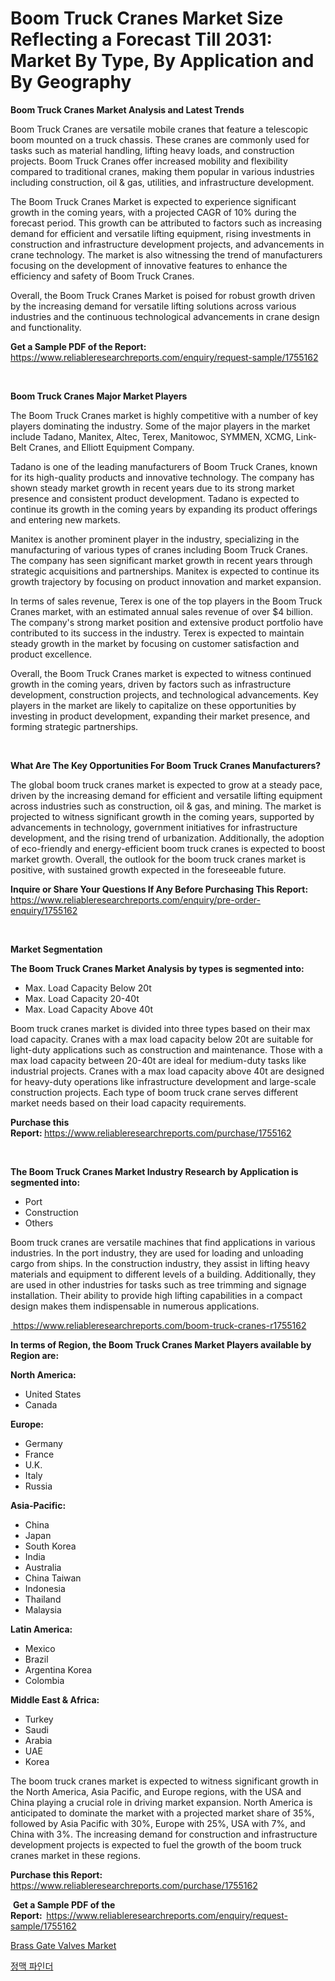 <p><h1>Boom Truck Cranes Market Size Reflecting a Forecast Till 2031: Market By Type, By Application and By Geography</h1></p><p><strong>Boom Truck Cranes Market Analysis and Latest Trends</strong></p>
<p><p>Boom Truck Cranes are versatile mobile cranes that feature a telescopic boom mounted on a truck chassis. These cranes are commonly used for tasks such as material handling, lifting heavy loads, and construction projects. Boom Truck Cranes offer increased mobility and flexibility compared to traditional cranes, making them popular in various industries including construction, oil & gas, utilities, and infrastructure development.</p><p>The Boom Truck Cranes Market is expected to experience significant growth in the coming years, with a projected CAGR of 10% during the forecast period. This growth can be attributed to factors such as increasing demand for efficient and versatile lifting equipment, rising investments in construction and infrastructure development projects, and advancements in crane technology. The market is also witnessing the trend of manufacturers focusing on the development of innovative features to enhance the efficiency and safety of Boom Truck Cranes.</p><p>Overall, the Boom Truck Cranes Market is poised for robust growth driven by the increasing demand for versatile lifting solutions across various industries and the continuous technological advancements in crane design and functionality.</p></p>
<p><strong>Get a Sample PDF of the Report:&nbsp;</strong> <a href="https://www.reliableresearchreports.com/enquiry/request-sample/1755162">https://www.reliableresearchreports.com/enquiry/request-sample/1755162</a></p>
<p>&nbsp;</p>
<p><strong>Boom Truck Cranes Major Market Players</strong></p>
<p><p>The Boom Truck Cranes market is highly competitive with a number of key players dominating the industry. Some of the major players in the market include Tadano, Manitex, Altec, Terex, Manitowoc, SYMMEN, XCMG, Link-Belt Cranes, and Elliott Equipment Company. </p><p>Tadano is one of the leading manufacturers of Boom Truck Cranes, known for its high-quality products and innovative technology. The company has shown steady market growth in recent years due to its strong market presence and consistent product development. Tadano is expected to continue its growth in the coming years by expanding its product offerings and entering new markets.</p><p>Manitex is another prominent player in the industry, specializing in the manufacturing of various types of cranes including Boom Truck Cranes. The company has seen significant market growth in recent years through strategic acquisitions and partnerships. Manitex is expected to continue its growth trajectory by focusing on product innovation and market expansion.</p><p>In terms of sales revenue, Terex is one of the top players in the Boom Truck Cranes market, with an estimated annual sales revenue of over $4 billion. The company's strong market position and extensive product portfolio have contributed to its success in the industry. Terex is expected to maintain steady growth in the market by focusing on customer satisfaction and product excellence.</p><p>Overall, the Boom Truck Cranes market is expected to witness continued growth in the coming years, driven by factors such as infrastructure development, construction projects, and technological advancements. Key players in the market are likely to capitalize on these opportunities by investing in product development, expanding their market presence, and forming strategic partnerships.</p></p>
<p>&nbsp;</p>
<p><strong>What Are The Key Opportunities For Boom Truck Cranes Manufacturers?</strong></p>
<p><p>The global boom truck cranes market is expected to grow at a steady pace, driven by the increasing demand for efficient and versatile lifting equipment across industries such as construction, oil & gas, and mining. The market is projected to witness significant growth in the coming years, supported by advancements in technology, government initiatives for infrastructure development, and the rising trend of urbanization. Additionally, the adoption of eco-friendly and energy-efficient boom truck cranes is expected to boost market growth. Overall, the outlook for the boom truck cranes market is positive, with sustained growth expected in the foreseeable future.</p></p>
<p><strong>Inquire or Share Your Questions If Any Before Purchasing This Report:</strong> <a href="https://www.reliableresearchreports.com/enquiry/pre-order-enquiry/1755162">https://www.reliableresearchreports.com/enquiry/pre-order-enquiry/1755162</a></p>
<p>&nbsp;</p>
<p><strong>Market Segmentation</strong></p>
<p><strong>The Boom Truck Cranes Market Analysis by types is segmented into:</strong></p>
<p><ul><li>Max. Load Capacity Below 20t</li><li>Max. Load Capacity 20-40t</li><li>Max. Load Capacity Above 40t</li></ul></p>
<p><p>Boom truck cranes market is divided into three types based on their max load capacity. Cranes with a max load capacity below 20t are suitable for light-duty applications such as construction and maintenance. Those with a max load capacity between 20-40t are ideal for medium-duty tasks like industrial projects. Cranes with a max load capacity above 40t are designed for heavy-duty operations like infrastructure development and large-scale construction projects. Each type of boom truck crane serves different market needs based on their load capacity requirements.</p></p>
<p><strong>Purchase this Report:&nbsp;</strong><a href="https://www.reliableresearchreports.com/purchase/1755162">https://www.reliableresearchreports.com/purchase/1755162</a></p>
<p>&nbsp;</p>
<p><strong>The Boom Truck Cranes Market Industry Research by Application is segmented into:</strong></p>
<p><ul><li>Port</li><li>Construction</li><li>Others</li></ul></p>
<p><p>Boom truck cranes are versatile machines that find applications in various industries. In the port industry, they are used for loading and unloading cargo from ships. In the construction industry, they assist in lifting heavy materials and equipment to different levels of a building. Additionally, they are used in other industries for tasks such as tree trimming and signage installation. Their ability to provide high lifting capabilities in a compact design makes them indispensable in numerous applications.</p></p>
<p><a href="https://www.reliableresearchreports.com/boom-truck-cranes-r1755162">&nbsp;https://www.reliableresearchreports.com/boom-truck-cranes-r1755162</a></p>
<p><strong>In terms of Region, the Boom Truck Cranes Market Players available by Region are:</strong></p>
<p>
    <p> <strong> North America: </strong>
        <ul>
            <li>United States</li>
            <li>Canada</li>
        </ul>
        </p> 
    <p> <strong> Europe: </strong>
        <ul>
            <li>Germany</li>
            <li>France</li>
            <li>U.K.</li>
            <li>Italy</li>
            <li>Russia</li>
        </ul>
        </p> 
    <p> <strong> Asia-Pacific: </strong>
        <ul>
            <li>China</li>
            <li>Japan</li>
            <li>South Korea</li>
            <li>India</li>
            <li>Australia</li>
            <li>China Taiwan</li>
            <li>Indonesia</li>
            <li>Thailand</li>
            <li>Malaysia</li>
        </ul>
        </p> 
    <p> <strong> Latin America: </strong>
        <ul>
            <li>Mexico</li>
            <li>Brazil</li>
            <li>Argentina Korea</li>
            <li>Colombia</li>
        </ul>
        </p> 
    <p> <strong> Middle East & Africa: </strong>
        <ul>
            <li>Turkey</li>
            <li>Saudi</li>
            <li>Arabia</li>
            <li>UAE</li>
            <li>Korea</li>
        </ul>
    </p>
    </p>
<p><p>The boom truck cranes market is expected to witness significant growth in the North America, Asia Pacific, and Europe regions, with the USA and China playing a crucial role in driving market expansion. North America is anticipated to dominate the market with a projected market share of 35%, followed by Asia Pacific with 30%, Europe with 25%, USA with 7%, and China with 3%. The increasing demand for construction and infrastructure development projects is expected to fuel the growth of the boom truck cranes market in these regions.</p></p>
<p><strong>Purchase this Report: </strong><a href="https://www.reliableresearchreports.com/purchase/1755162">https://www.reliableresearchreports.com/purchase/1755162</a></p>
<p>&nbsp;<strong>Get a Sample PDF of the Report:&nbsp;&nbsp;</strong><a href="https://www.reliableresearchreports.com/enquiry/request-sample/1755162">https://www.reliableresearchreports.com/enquiry/request-sample/1755162</a></p>
<p><strong></strong></p>
<p><p><a href="https://issuu.com/reportprime-2/docs/brass-gate-valves-market-size-2030.pptx">Brass Gate Valves Market</a></p><p><a href="https://github.com/PhilToryphy7876567/Market-Research-Report-List-2/blob/main/7776072168384.md">정맥 파인더</a></p></p>